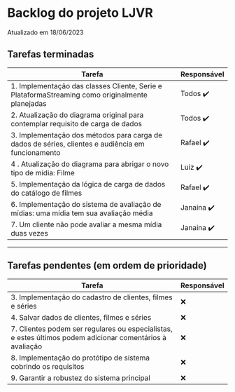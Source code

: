 # Backlog do projeto LJVR
Atualizado em 18/06/2023

## Tarefas terminadas

| Tarefa      | Responsável |
| ----------- | ----------- |
| 1. Implementação das classes Cliente, Serie e PlataformaStreaming como originalmente planejadas      | Todos  ✔️     |
| 2. Atualização do diagrama original para contemplar requisito de carga de dados   | Todos ✔️       |
| 3. Implementação dos métodos para carga de dados de séries, clientes e audiência em funcionamento      | Rafael ✔️     |
| 4 . Atualização do diagrama para abrigar o novo tipo de mídia: Filme   | Luiz ✔️     |
| 5. Implementação da lógica de carga de dados do catálogo de filmes |  Rafael ✔️ | 
| 6. Implementação do sistema de avaliação de mídias: uma mídia tem sua avaliação média |  Janaina ✔️ | 
| 7. Um cliente não pode avaliar a mesma mídia duas vezes |  Janaina ✔️ | 

----

## Tarefas pendentes (em ordem de prioridade)

| Tarefa      | Responsável |
| ----------- | ----------- |
| 3. Implementação do cadastro de clientes, filmes e séries |  ❌ | 
| 4. Salvar dados de clientes, filmes e séries |  ❌ | 
| 7. Clientes podem ser regulares ou especialistas, e estes últimos podem adicionar comentários à avaliação |  ❌ | 
| 8. Implementação do protótipo de sistema cobrindo os requisitos |  ❌ | 
| 9. Garantir a robustez do sistema principal |  ❌ | 

<!-- icons ➕➖ ✔️ ❌-->
